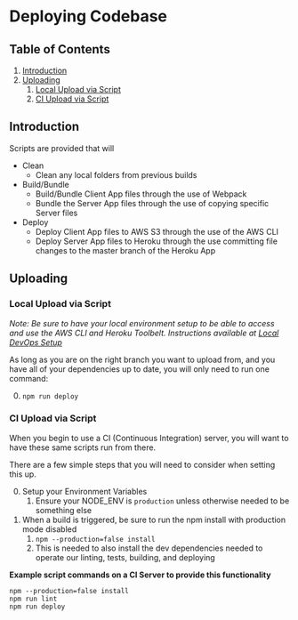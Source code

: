 # Deploying Codebase

## Table of Contents
1. [Introduction](#introduction)
1. [Uploading](#uploading)
	1. 	[Local Upload via Script](#local-script-upload)
	1. 	[CI Upload via Script](#ci-script-upload)

## <a name="introduction"></a> Introduction
Scripts are provided that will

* Clean
	* Clean any local folders from previous builds
* Build/Bundle
	* Build/Bundle Client App files through the use of Webpack
	* Bundle the Server App files through the use of copying specific Server files
* Deploy
	* Deploy Client App files to AWS S3 through the use of the AWS CLI
	* Deploy Server App files to Heroku through the use committing file changes to the master branch of the Heroku App

## <a name="uploading"></a> Uploading

### <a name="local-script-upload"></a> Local Upload via Script

*Note: Be sure to have your local environment setup to be able to access and use the AWS CLI and Heroku Toolbelt.  Instructions available at [Local DevOps Setup]*

As long as you are on the right branch you want to upload from, and you have all of your dependencies up to date, you will only need to run one command:

0. `npm run deploy`

### <a name="ci-script-upload"></a> CI Upload via Script

When you begin to use a CI (Continuous Integration) server, you will want to have these same scripts run from there.

There are a few simple steps that you will need to consider when setting this up.

0. Setup your Environment Variables
	1. Ensure your NODE_ENV is `production` unless otherwise needed to be something else
0. When a build is triggered, be sure to run the npm install with production mode disabled
	1. `npm --production=false install`
	0. This is needed to also install the dev dependencies needed to operate our linting, tests, building, and deploying

**Example script commands on a CI Server to provide this functionality**

~~~~~
npm --production=false install
npm run lint
npm run deploy
~~~~~

[Local DevOps Setup]: local_devops_setup.md
